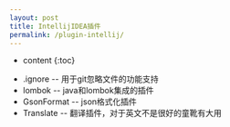 ```yaml
---
layout: post
title: IntellijIDEA插件
permalink: /plugin-intellij/
---
```


* content
{:toc}

+ .ignore -- 用于git忽略文件的功能支持
+ lombok -- java和lombok集成的插件 
+ GsonFormat -- json格式化插件
+ Translate -- 翻译插件，对于英文不是很好的童靴有大用
